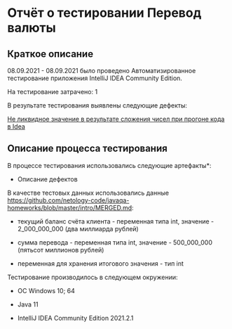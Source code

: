 # Отчёт о тестировании Перевод валюты

## Краткое описание

08.09.2021 - 08.09.2021 было проведено Автоматизированное тестирование приложения IntelliJ IDEA Community Edition.

На тестирование затрачено: 1

В результате тестирования выявлены следующие дефекты:

[Не ликвидное значение в результате сложения чисел при прогоне кода в Idea](https://github.com/komshuk/Project_1/issues/1"issue")

## Описание процесса тестирования

В процессе тестирования использовались следующие артефакты*:

* Описание дефектов

В качестве тестовых данных использовались данные https://github.com/netology-code/javaqa-homeworks/blob/master/intro/MERGED.md:

* текущий баланс счёта клиента - переменная типа int, значение - 2_000_000_000 (два миллиарда рублей)

* сумма перевода - переменная типа int, значение - 500_000_000 (пятьсот миллионов рублей)

* переменная для хранения итогового значения - тип int

Тестирование производилось в следующем окружении:

* ОС Windows 10; 64

* Java 11
  
* IntelliJ IDEA Community Edition 2021.2.1
